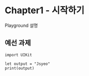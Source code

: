 # Chapter1 - 시작하기

Playground 설명

## 예선 과제
```
import UIKit

let output = "Jsyeo"
print(output)
```
